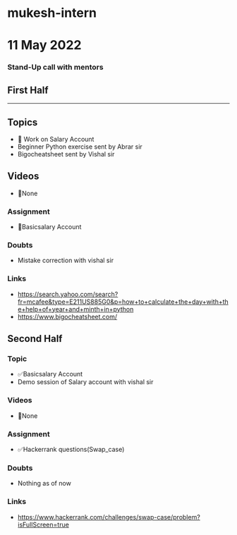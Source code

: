 # mukesh-intern

# 11 May 2022
### Stand-Up call with mentors

## First Half
********
## Topics
- 🔄 Work on Salary Account
- Beginner Python exercise sent by Abrar sir
- Bigocheatsheet sent by Vishal sir
## Videos

- 🚫None

### Assignment

- 🔄Basicsalary Account

### Doubts

- Mistake correction with vishal sir

### Links

-  https://search.yahoo.com/search?fr=mcafee&type=E211US885G0&p=how+to+calculate+the+day+with+the+help+of+year+and+minth+in+python
- https://www.bigocheatsheet.com/

## Second Half
### Topic
- ✅Basicsalary Account
- Demo session of Salary account with vishal sir

### Videos

- 🚫None

### Assignment 


- ✅Hackerrank questions(Swap_case)

### Doubts

- Nothing as of now

### Links

- https://www.hackerrank.com/challenges/swap-case/problem?isFullScreen=true